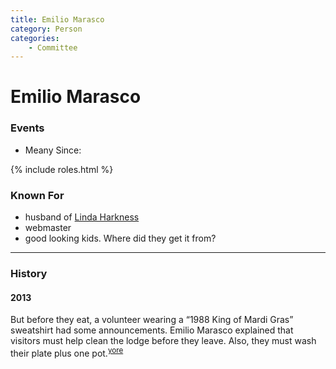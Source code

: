 ```yaml
---
title: Emilio Marasco
category: Person
categories:
    - Committee
---
```

# Emilio Marasco
### Events
- Meany Since:

{% include roles.html %}

### Known For
- husband of [Linda Harkness](Linda-Harkness)
- webmaster
- good looking kids. Where did they get it from?

---
### History

#### 2013

But before they eat, a volunteer wearing a “1988 King of Mardi Gras” sweatshirt had some announcements. Emilio Marasco explained that visitors must help clean the lodge before they leave. Also, they must wash their plate plus one pot.<sup>[yore][]</sup>


[yore]: https://www.theolympian.com/outdoors/article25316305.html
